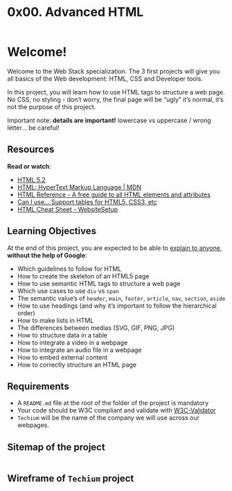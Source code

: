 <h1 class="gap">
    0x00. Advanced HTML    
  </h1>
      <div class="panel panel-default" id="project-description">
  <div class="panel-body">
    <p><img src="https://s3.amazonaws.com/alx-intranet.hbtn.io/uploads/medias/2019/12/5d9e347964a9cc0e3e24.jpg?X-Amz-Algorithm=AWS4-HMAC-SHA256&X-Amz-Credential=AKIARDDGGGOUSBVO6H7D%2F20240424%2Fus-east-1%2Fs3%2Faws4_request&X-Amz-Date=20240424T172931Z&X-Amz-Expires=86400&X-Amz-SignedHeaders=host&X-Amz-Signature=4ba34f355963791b47d38ccad91ccd415db5cd7bb23aa403b50607f418a3badf" alt="" loading='lazy' style="" /></p>

<h1>Welcome!</h1>

<p>Welcome to the Web Stack specialization. 
The 3 first projects will give you all basics of the Web development: HTML, CSS and Developer tools.</p>

<p>In this project, you will learn how to use HTML tags to structure a web page. 
No CSS, no styling - don&rsquo;t worry, the final page will be &ldquo;ugly&rdquo; it&rsquo;s normal, it&rsquo;s not the purpose of this project.</p>

<p>Important note: <strong>details are important!</strong> lowercase vs uppercase / wrong letter&hellip; be careful!</p>

<h2>Resources</h2>

<p><strong>Read or watch</strong>:</p>

<ul>
<li><a href="/rltoken/3ZeSykXeV9rQhzFiW5GHcg" title="HTML 5.2" target="_blank">HTML 5.2</a></li>
<li><a href="/rltoken/XWdv6hMca_9jks7PN2gsbA" title="HTML: HyperText Markup Language | MDN" target="_blank">HTML: HyperText Markup Language | MDN</a></li>
<li><a href="/rltoken/H59e408ohxV9x_tYOWSxvg" title="HTML Reference - A free guide to all HTML elements and attributes" target="_blank">HTML Reference - A free guide to all HTML elements and attributes</a></li>
<li><a href="/rltoken/u6RvQ_45Xpw82Awl82NZcg" title="Can I use... Support tables for HTML5, CSS3, etc" target="_blank">Can I use&hellip; Support tables for HTML5, CSS3, etc</a></li>
<li><a href="/rltoken/6SV9Z98vlb8iehxHnl9YJg" title="HTML Cheat Sheet - WebsiteSetup" target="_blank">HTML Cheat Sheet - WebsiteSetup</a></li>
</ul>

<h2>Learning Objectives</h2>

<p>At the end of this project, you are expected to be able to <a href="/rltoken/F24l2-dtHshauXRVkZicyw" title="explain to anyone" target="_blank">explain to anyone</a>, <strong>without the help of Google</strong>:</p>

<ul>
<li>Which guidelines to follow for HTML</li>
<li>How to create the skeleton of an HTML5 page</li>
<li>How to use semantic HTML tags to structure a web page</li>
<li>Which use cases to use <code>div</code> vs <code>span</code></li>
<li>The semantic value&rsquo;s of <code>header</code>, <code>main</code>, <code>footer</code>, <code>article</code>, <code>nav</code>, <code>section</code>, <code>aside</code></li>
<li>How to use headings (and why it&rsquo;s important to follow the hierarchical order)</li>
<li>How to make lists in HTML</li>
<li>The differences between medias (SVG, GIF, PNG, JPG)</li>
<li>How to structure data in a table</li>
<li>How to integrate a video in a webpage</li>
<li>How to integrate an audio file in a webpage</li>
<li>How to embed external content</li>
<li>How to correctly structure an HTML page</li>
</ul>

<h2>Requirements</h2>

<ul>
<li>A <code>README.md</code> file at the root of the folder of the project is mandatory</li>
<li>Your code should be W3C compliant and validate with <a href="/rltoken/Q-XyLkED_pMjSGEuZKb7Fw" title="W3C-Validator" target="_blank">W3C-Validator</a></li>
<li><code>Techium</code> will be the name of the company we will use across our webpages.</li>
</ul>

<h2>Sitemap of the project</h2>

<p><img src="https://s3.amazonaws.com/alx-intranet.hbtn.io/uploads/medias/2020/4/4dec2ba9d84a0a55355b1c1e2de4c57854a2d35a.png?X-Amz-Algorithm=AWS4-HMAC-SHA256&X-Amz-Credential=AKIARDDGGGOUSBVO6H7D%2F20240424%2Fus-east-1%2Fs3%2Faws4_request&X-Amz-Date=20240424T172931Z&X-Amz-Expires=86400&X-Amz-SignedHeaders=host&X-Amz-Signature=ab64849ebff24c4d260ff665d8a4c5e5f3c5f47b2b9ade8c488752e4354d0792" alt="" loading='lazy' style="" /></p>

<h2>Wireframe of <code>Techium</code> project</h2>

<p><img src="https://s3.amazonaws.com/alx-intranet.hbtn.io/uploads/medias/2020/4/3e4f9e2b3cb73d1768229e086f5da35337be5c6c.png?X-Amz-Algorithm=AWS4-HMAC-SHA256&X-Amz-Credential=AKIARDDGGGOUSBVO6H7D%2F20240424%2Fus-east-1%2Fs3%2Faws4_request&X-Amz-Date=20240424T172931Z&X-Amz-Expires=86400&X-Amz-SignedHeaders=host&X-Amz-Signature=dcdab1931d9682273d05a1e4d7b1e427f927559fc7e46355d4c29f0995cb142d" alt="" loading='lazy' style="" /></p>
  </div>
</div>       
    